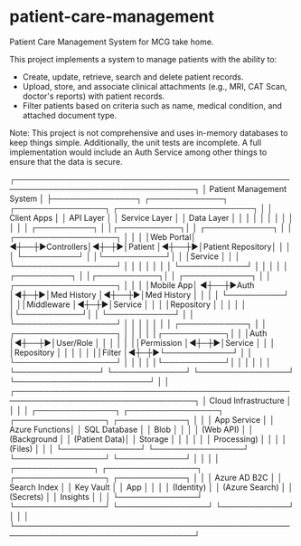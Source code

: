 # patient-care-management
Patient Care Management System for MCG take home.

This project implements a system to manage patients with the ability to:
- Create, update, retrieve, search and delete patient records.
- Upload, store, and associate clinical attachments (e.g., MRI, CAT Scan, doctor's reports) with patient records.
- Filter patients based on criteria such as name, medical condition, and attached document type.

Note: This project is not comprehensive and uses in-memory databases to keep things simple. Additionally, the unit tests are incomplete.
A full implementation would include an Auth Service among other things to ensure that the data is secure.

┌──────────────────────────────────────────────────────────────────────────────────┐
│                           Patient Management System                              │
├───────────────┐  ┌─────────────┐  ┌────────────────┐  ┌────────────────────────┐ │
│  Client Apps  │  │  API Layer  │  │ Service Layer  │  │     Data Layer         │ │
│               │  │             │  │                │  │                        │ │
│ ┌──────────┐  │  │┌───────────┐│  │ ┌────────────┐ │  │ ┌──────────────────┐   │ │
│ │Web Portal│ ◄┼──┼►Controllers│◄┼─┼►│Patient     │◄┼──┼►│Patient Repository│   │ │
│ └──────────┘  │  │└───────────┘│  │ │Service     │ │  │ └──────────────────┘   │ │
│               │  │             │  │ └────────────┘ │  │                        │ │
│ ┌──────────┐  │  │┌───────────┐│  │ ┌────────────┐ │  │ ┌──────────────────┐   │ │
│ │Mobile App│ ◄┼──┼►Auth       │◄┼─┼►│Med History │◄┼──┼►│Med History       │   │ │
│ └──────────┘  │  ││Middleware │◄┼─┼►│Service     │ │  │ │Repository        │   │ │
│               │  │└───────────┘│  │ └────────────┘ │  │ └──────────────────┘   │ │
│               │  │             │  │ ┌────────────┐ │  │ ┌──────────────────┐   │ │
│               │  │┌───────────┐│  │ │Auth        │◄┼──┼►│User/Role         │   │ │
│               │  ││Permission │◄┼─┼►│Service     │ │  │ │Repository        │   │ │
│               │  ││Filter     │◄┼─┼►└────────────┘ │  │ └──────────────────┘   │ │
│               │  │└───────────┘│  │                │  │                        │ │
└───────────────┘  └─────────────┘  └────────────────┘  └────────────────────────┘ │
                                                                                   │
┌──────────────────────────────────────────────────────────────────────────────────┐
│                          Cloud Infrastructure                                    │
│                                                                                  │
│  ┌──────────────┐    ┌────────────────┐    ┌────────────────┐    ┌────────────┐  │
│  │  App Service │    │ Azure Functions│    │  SQL Database  │    │ Blob       │  │
│  │  (Web API)   │    │ (Background    │    │  (Patient Data)│    │ Storage    │  │
│  │              │    │  Processing)   │    │                │    │ (Files)    │  │
│  └──────────────┘    └────────────────┘    └────────────────┘    └────────────┘  │
│                                                                                  │
│  ┌──────────────┐    ┌────────────────┐    ┌────────────────┐    ┌────────────┐  │
│  │ Azure AD B2C │    │ Search Index   │    │  Key Vault     │    │ App        │  │
│  │ (Identity)   │    │ (Azure Search) │    │  (Secrets)     │    │ Insights   │  │
│  └──────────────┘    └────────────────┘    └────────────────┘    └────────────┘  │
│                                                                                  │
└──────────────────────────────────────────────────────────────────────────────────┘
